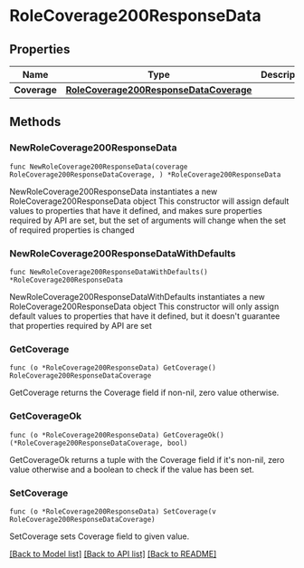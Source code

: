 # RoleCoverage200ResponseData

## Properties

Name | Type | Description | Notes
------------ | ------------- | ------------- | -------------
**Coverage** | [**RoleCoverage200ResponseDataCoverage**](RoleCoverage200ResponseDataCoverage.md) |  | 

## Methods

### NewRoleCoverage200ResponseData

`func NewRoleCoverage200ResponseData(coverage RoleCoverage200ResponseDataCoverage, ) *RoleCoverage200ResponseData`

NewRoleCoverage200ResponseData instantiates a new RoleCoverage200ResponseData object
This constructor will assign default values to properties that have it defined,
and makes sure properties required by API are set, but the set of arguments
will change when the set of required properties is changed

### NewRoleCoverage200ResponseDataWithDefaults

`func NewRoleCoverage200ResponseDataWithDefaults() *RoleCoverage200ResponseData`

NewRoleCoverage200ResponseDataWithDefaults instantiates a new RoleCoverage200ResponseData object
This constructor will only assign default values to properties that have it defined,
but it doesn't guarantee that properties required by API are set

### GetCoverage

`func (o *RoleCoverage200ResponseData) GetCoverage() RoleCoverage200ResponseDataCoverage`

GetCoverage returns the Coverage field if non-nil, zero value otherwise.

### GetCoverageOk

`func (o *RoleCoverage200ResponseData) GetCoverageOk() (*RoleCoverage200ResponseDataCoverage, bool)`

GetCoverageOk returns a tuple with the Coverage field if it's non-nil, zero value otherwise
and a boolean to check if the value has been set.

### SetCoverage

`func (o *RoleCoverage200ResponseData) SetCoverage(v RoleCoverage200ResponseDataCoverage)`

SetCoverage sets Coverage field to given value.



[[Back to Model list]](../README.md#documentation-for-models) [[Back to API list]](../README.md#documentation-for-api-endpoints) [[Back to README]](../README.md)


